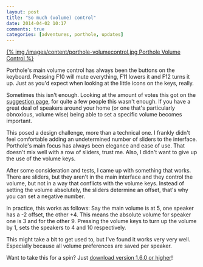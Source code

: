 ```yaml
---
layout: post
title: "So much (volume) control"
date: 2014-04-02 10:17
comments: true
categories: [adventures, porthole, updates]
---
```


<div class="thumbnail">
<a href="http://www.getporthole.com">{% img /images/content/porthole-volumecontrol.jpg Porthole Volume Control %}</a>
</div>

Porthole's main volume control has always been the buttons on the keyboard. Pressing F10 will mute everything, F11 lowers it and F12 turns it up. Just as you'd expect when looking at the little icons on the keys, really.

<!-- more -->

Sometimes this isn't enough. Looking at the amount of votes this got on the [suggestion page](http://porthole.uservoice.com/forums/151703-general/suggestions/3661146-adjust-airplay-devices-audio-levels-individually), for quite a few people this wasn't enough. If you have a great deal of speakers around your home (or one that's particularly obnoxious, volume wise) being able to set a specific volume becomes important.

This posed a design challenge, more than a technical one. I frankly didn't feel comfortable adding an undetermined number of sliders to the interface. Porthole's main focus has always been elegance and ease of use. That doesn't mix well with a row of sliders, trust me. Also, I didn't want to give up the use of the volume keys.

After some consideration and tests, I came up with something that works. There are sliders, but they aren't in the main interface and they control the volume, but not in a way that conflicts with the volume keys. Instead of setting the volume absolutely, the sliders determine an offset, that's why you can set a negative number.

In practice, this works as follows: Say the main volume is at 5, one speaker has a -2 offset, the other +4. This means the absolute volume for speaker one is 3 and for the other 9. Pressing the volume keys to turn up the volume by 1, sets the speakers to 4 and 10 respectively.

This might take a bit to get used to, but I've found it works very very well. Especially because all volume preferences are saved per speaker.

Want to take this for a spin? Just [download version 1.6.0 or higher](http://www.getporthole.com/download)!
